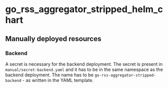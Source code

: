 # go_rss_aggregator_stripped_helm_chart

## Manually deployed resources
### Backend
A secret is necessary for the backend deployment. The secret is present in `manual/secret-backend.yaml` and it has to be in the same namespace as the backend deployment. The name has to be `go-rss-aggregator-stripped-backend` - as written in the YAML template.